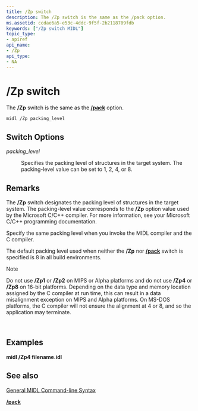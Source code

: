 ```yaml
---
title: /Zp switch
description: The /Zp switch is the same as the /pack option.
ms.assetid: ccdae6a5-e53c-4ddc-9f5f-2b2118709fdb
keywords: ["/Zp switch MIDL"]
topic_type:
- apiref
api_name:
- /Zp
api_type:
- NA
---
```


# /Zp switch

The **/Zp** switch is the same as the [**/pack**](-pack.md) option.

``` syntax
midl /Zp packing_level
```

## Switch Options

<dl> <dt>

*packing\_level* 
</dt> <dd>

Specifies the packing level of structures in the target system. The packing-level value can be set to 1, 2, 4, or 8.

</dd> </dl>

## Remarks

The **/Zp** switch designates the packing level of structures in the target system. The packing-level value corresponds to the **/Zp** option value used by the Microsoft C/C++ compiler. For more information, see your Microsoft C/C++ programming documentation.

Specify the same packing level when you invoke the MIDL compiler and the C compiler.

The default packing level used when neither the **/Zp** nor [**/pack**](-pack.md) switch is specified is 8 in all build environments.

> [!Note]  
> Do not use **/Zp1** or **/Zp2** on MIPS or Alpha platforms and do not use **/Zp4** or **/Zp8** on 16-bit platforms. Depending on the data type and memory location assigned by the C compiler at run time, this can result in a data misalignment exception on MIPS and Alpha platforms. On MS-DOS platforms, the C compiler will not ensure the alignment at 4 or 8, and so the application may terminate.

 

## Examples

**midl /Zp4 filename.idl**

## See also

<dl> <dt>

[General MIDL Command-line Syntax](general-midl-command-line-syntax.md)
</dt> <dt>

[**/pack**](-pack.md)
</dt> </dl>

 

 




